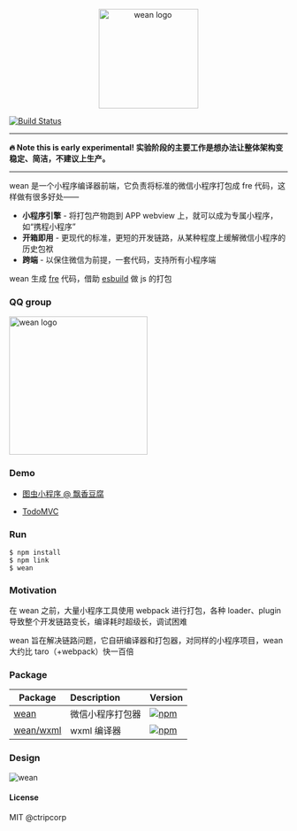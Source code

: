 <p align="center">
  <img src="https://i.loli.net/2021/03/11/69sRUvYhkGrInX2.png" alt="wean logo" width="180">
</p>

[![Build Status](https://github.com/ctripcorp/wean/workflows/ci/badge.svg?branch=master)](https://github.com/ctripcorp/wean/actions)

---

**:fire: Note this is early experimental! 实验阶段的主要工作是想办法让整体架构变稳定、简洁，不建议上生产。**

---

wean 是一个小程序编译器前端，它负责将标准的微信小程序打包成 fre 代码，这样做有很多好处——

- **小程序引擎** - 将打包产物跑到 APP webview 上，就可以成为专属小程序，如“携程小程序”
- **开箱即用** - 更现代的标准，更短的开发链路，从某种程度上缓解微信小程序的历史包袱
- **跨端** - 以保住微信为前提，一套代码，支持所有小程序端

wean 生成 [fre](https://github.com/yisar/fre) 代码，借助 [esbuild](https://github.com/evanw/esbuild) 做 js 的打包

### QQ group

<img src="https://i.loli.net/2021/03/24/wYdhGJuNzZXT1QW.jpg" alt="wean logo" width="250">

### Demo

- [图虫小程序 @ 飘香豆腐](https://github.com/yisar/wean-demo-tuchong)

- [TodoMVC](https://github.com/ctripcorp/wean/tree/master/demo)

### Run

```shell
$ npm install
$ npm link
$ wean
```

### Motivation

在 wean 之前，大量小程序工具使用 webpack 进行打包，各种 loader、plugin 导致整个开发链路变长，编译耗时超级长，调试困难

wean 旨在解决链路问题，它自研编译器和打包器，对同样的小程序项目，wean 大约比 taro（+webpack）快一百倍

### Package

| Package                    | Description      | Version                                                                    |
| -------------------------- | :--------------- | :------------------------------------------------------------------------- |
| [wean](packages/core)      | 微信小程序打包器 | [![npm](https://img.shields.io/npm/v/wean.svg)](https://npm.im/@wean/core) |
| [wean/wxml](packages/wxml) | wxml 编译器      | [![npm](https://img.shields.io/npm/v/wean.svg)](https://npm.im/@wean/wxml) |

### Design

![wean](https://i.loli.net/2021/03/11/4fvJhZ2lbUgmsj1.png)

#### License

MIT @ctripcorp
